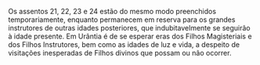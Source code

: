 ﻿Os assentos 21, 22, 23 e 24 estão do mesmo modo preenchidos temporariamente, enquanto permanecem em reserva para os grandes instrutores de outras idades posteriores, que indubitavelmente se seguirão à idade presente.  Em Urântia é de se esperar eras dos Filhos Magisteriais e dos Filhos Instrutores, bem como as idades de luz e vida, a despeito de visitações inesperadas de Filhos divinos que possam ou não ocorrer.